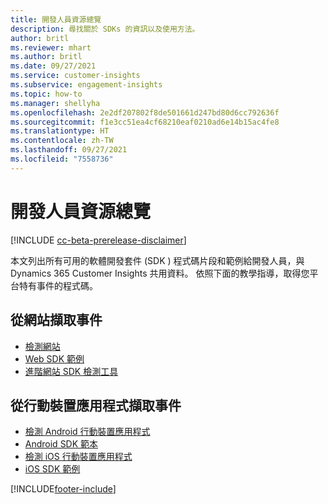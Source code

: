 ```yaml
---
title: 開發人員資源總覽
description: 尋找關於 SDKs 的資訊以及使用方法。
author: britl
ms.reviewer: mhart
ms.author: britl
ms.date: 09/27/2021
ms.service: customer-insights
ms.subservice: engagement-insights
ms.topic: how-to
ms.manager: shellyha
ms.openlocfilehash: 2e2df207802f8de501661d247bd80d6cc792636f
ms.sourcegitcommit: f1e3cc51ea4cf68210eaf0210ad6e14b15ac4fe8
ms.translationtype: HT
ms.contentlocale: zh-TW
ms.lasthandoff: 09/27/2021
ms.locfileid: "7558736"
---
```

# <a name="developer-resources-overview"></a>開發人員資源總覽

[!INCLUDE [cc-beta-prerelease-disclaimer](includes/cc-beta-prerelease-disclaimer.md)]

本文列出所有可用的軟體開發套件 (SDK ) 程式碼片段和範例給開發人員，與 Dynamics 365 Customer Insights 共用資料。 依照下面的教學指導，取得您平台特有事件的程式碼。

## <a name="capture-events-from-websites"></a>從網站擷取事件

- [檢測網站](instrument-website.md)
- [Web SDK 範例](websdk-sample.md)
- [進階網站 SDK 檢測工具](advanced-SDK-implementation.md)

## <a name="capture-events-from-mobile-apps"></a>從行動裝置應用程式擷取事件

- [檢測 Android 行動裝置應用程式](get-started-android.md)
- [Android SDK 範本](androidsdk-sample.md)
- [檢測 iOS 行動裝置應用程式](get-started-ios.md)
- [iOS SDK 範例](iossdk-sample.md)

[!INCLUDE[footer-include](../includes/footer-banner.md)]
